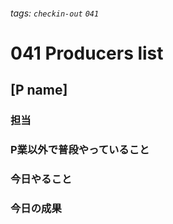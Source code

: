 ###### tags: `checkin-out` `041`

# 041 Producers list

## [P name]

### 担当

### P業以外で普段やっていること

### 今日やること

### 今日の成果
